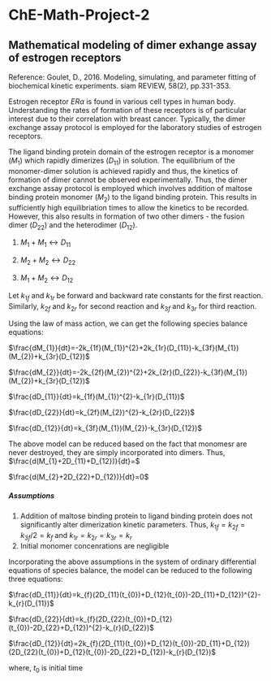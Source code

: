 # ChE-Math-Project-2
## Mathematical modeling of dimer exhange assay of estrogen receptors
Reference: Goulet, D., 2016. Modeling, simulating, and parameter fitting of biochemical kinetic experiments. siam REVIEW, 58(2), pp.331-353.

Estrogen receptor $ER\alpha$ is found in various cell types in human body. Understanding the rates of formation of these receptors is of particular interest due to their correlation with breast cancer. Typically, the dimer exchange assay protocol is employed for the laboratory studies of estrogen receptors.

The ligand binding protein domain of the estrogen receptor is a monomer $(M_{1})$ which rapidly dimerizes $(D_{11})$ in solution. The equilibrium of the monomer-dimer solution is achieved rapidly and thus, the kinetics of formation of dimer cannot be observed experimentally. Thus, the dimer exchange assay protocol is employed which involves addition of maltose binding protein monomer $(M_{2})$ to the ligand binding protein. This results in sufficiently high equilibriation times to allow the kinetics to be recorded. However, this also results in formation of two other dimers - the fusion dimer $(D_{22})$ and the heterodimer $(D_{12})$.


1. $M_{1} + M_{1} \leftrightarrow D_{11}$

2. $M_{2} + M_{2} \leftrightarrow D_{22}$

3. $M_{1} + M_{2} \leftrightarrow D_{12}$

Let $k_{1f}$ and $k_{1r}$ be forward and backward rate constants for the first reaction. Similarly, $k_{2f}$ and $k_{2r}$ for second reaction and $k_{3f}$ and $k_{3r}$ for third reaction. 

Using the law of mass action, we can get the following species balance equations:

$\frac{dM_{1}}{dt}=-2k_{1f}(M_{1})^{2}+2k_{1r}(D_{11})-k_{3f}(M_{1})(M_{2})+k_{3r}(D_{12})$

$\frac{dM_{2}}{dt}=-2k_{2f}(M_{2})^{2}+2k_{2r}(D_{22})-k_{3f}(M_{1})(M_{2})+k_{3r}(D_{12})$

$\frac{dD_{11}}{dt}=k_{1f}(M_{1})^{2}-k_{1r}(D_{11})$

$\frac{dD_{22}}{dt}=k_{2f}(M_{2})^{2}-k_{2r}(D_{22})$

$\frac{dD_{12}}{dt}=k_{3f}(M_{1})(M_{2})-k_{3r}(D_{12})$

The above model can be reduced based on the fact that monomesr are never destroyed, they are simply incorporated into dimers.
Thus,
$\frac{d(M_{1}+2D_{11}+D_{12})}{dt}=$

$\frac{d(M_{2}+2D_{22}+D_{12})}{dt}=0$

##### Assumptions
1. Addition of maltose binding protein to ligand binding protein does not significantly alter dimerization kinetic parameters. Thus, $k_{1f} = k_{2f} = k_{3f}/2 = k_{f}$ and $k_{1r} = k_{2r} = k_{3r} = k_{r}$
2. Initial monomer concenrations are negligible

Incorporating the above assumptions in the system of ordinary differential equations of species balance, the model can be reduced to the following three equations:

$\frac{dD_{11}}{dt}=k_{f}(2D_{11}(t_{0})+D_{12}(t_{0})-2D_{11}+D_{12})^{2}-k_{r}(D_{11})$

$\frac{dD_{22}}{dt}=k_{f}(2D_{22}(t_{0})+D_{12}(t_{0})-2D_{22}+D_{12})^{2}-k_{r}(D_{22})$

$\frac{dD_{12}}{dt}=2k_{f}(2D_{11}(t_{0})+D_{12}(t_{0})-2D_{11}+D_{12})(2D_{22}(t_{0})+D_{12}(t_{0})-2D_{22}+D_{12})-k_{r}(D_{12})$

where, $t_{0}$ is initial time
